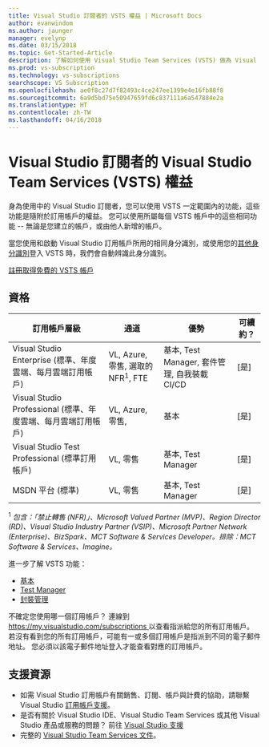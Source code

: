```yaml
---
title: Visual Studio 訂閱者的 VSTS 權益 | Microsoft Docs
author: evanwindom
ms.author: jaunger
manager: evelynp
ms.date: 03/15/2018
ms.topic: Get-Started-Article
description: 了解如何使用 Visual Studio Team Services (VSTS) 做為 Visual Studio 訂閱者。
ms.prod: vs-subscription
ms.technology: vs-subscriptions
searchscope: VS Subscription
ms.openlocfilehash: ae0f8c27d7f82493c4ce247ee1399e4e16fb88f8
ms.sourcegitcommit: 6a9d5bd75e50947659fd6c837111a6a547884e2a
ms.translationtype: HT
ms.contentlocale: zh-TW
ms.lasthandoff: 04/16/2018
---
```

# <a name="visual-studio-team-services-vsts-benefits-for-visual-studio-subscribers"></a>Visual Studio 訂閱者的 Visual Studio Team Services (VSTS) 權益

身為使用中的 Visual Studio 訂閱者，您可以使用 VSTS 一定範圍內的功能，這些功能是隨附於訂用帳戶的權益。 您可以使用所屬每個 VSTS 帳戶中的這些相同功能 -- 無論是您建立的帳戶，或由他人新增的帳戶。

當您使用和啟動 Visual Studio 訂用帳戶所用的相同身分識別，或使用您的[其他身分識別](vs-alternate-identity.md)登入 VSTS 時，我們會自動辨識此身分識別。

[註冊取得免費的 VSTS 帳戶](https://www.visualstudio.com/team-services/)

## <a name="eligibility"></a>資格
| 訂用帳戶層級                                                 |     通道                                            | 優勢                                                          | 可續約？    |
|--------------------------------------------------------------------|---------------------------------------------------------|------------------------------------------------------------------|---------------|
| Visual Studio Enterprise (標準、年度雲端、每月雲端訂用帳戶)   | VL, Azure, 零售, 選取的 NFR<sup>1</sup>, FTE  | 基本, Test Manager, 套件管理, 自我裝載 CI/CD       |  [是]          |
| Visual Studio Professional (標準、年度雲端、每月雲端訂用帳戶) | VL, Azure, 零售,                                        | 基本                                                            |  [是]          |
| Visual Studio Test Professional (標準訂用帳戶)                         | VL, 零售                                              | 基本, Test Manager                                              |  [是]          |
| MSDN 平台 (標準)                                          | VL, 零售                                              | 基本, Test Manager                                              |  [是]          |

<sup>1</sup>  *包含：「禁止轉售 (NFR)」、Microsoft Valued Partner (MVP)、Region Director (RD)、Visual Studio Industry Partner (VSIP)、Microsoft Partner Network (Enterprise)、BizSpark、MCT Software & Services Developer。排除：MCT Software & Services、Imagine。*



進一步了解 VSTS 功能：
- [基本](https://www.visualstudio.com/team-services/compare-features/)
- [Test Manager](https://marketplace.visualstudio.com/items?itemName=ms.vss-testmanager-web)
- [封裝管理](https://marketplace.visualstudio.com/items?itemName=ms.feed)

不確定您使用哪一個訂用帳戶？  連線到 [https://my.visualstudio.com/subscriptions ](https://my.visualstudio.com/subscriptions?wt.mc_id=o~msft~docs) 以查看指派給您的所有訂用帳戶。
若沒有看到您的所有訂用帳戶，可能有一或多個訂用帳戶是指派到不同的電子郵件地址。  您必須以該電子郵件地址登入才能查看對應的訂用帳戶。

## <a name="support-resources"></a>支援資源

-  如需 Visual Studio 訂用帳戶有關銷售、訂閱、帳戶與計費的協助，請聯繫 Visual Studio [訂用帳戶支援](https://www.visualstudio.com/subscriptions/support/)。
-  是否有關於 Visual Studio IDE、Visual Studio Team Services 或其他 Visual Studio 產品或服務的問題？  前往 [Visual Studio 支援](https://www.visualstudio.com/support/)
-  完整的 [Visual Studio Team Services 文件](/vsts/)。